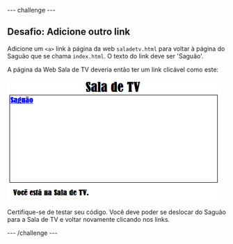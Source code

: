 \--- challenge \---

## Desafio: Adicione outro link

Adicione um `<a>` link à página da web `saladetv.html` para voltar à página do Saguão que se chama `index.html`. O texto do link deve ser 'Saguão'.

A página da Web Sala de TV deveria então ter um link clicável como este:

![captura de tela](images/rooms-hall-link.png)

Certifique-se de testar seu código. Você deve poder se deslocar do Saguão para a Sala de TV e voltar novamente clicando nos links.

\--- /challenge \---